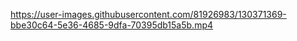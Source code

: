 



https://user-images.githubusercontent.com/81926983/130371369-bbe30c64-5e36-4685-9dfa-70395db15a5b.mp4



